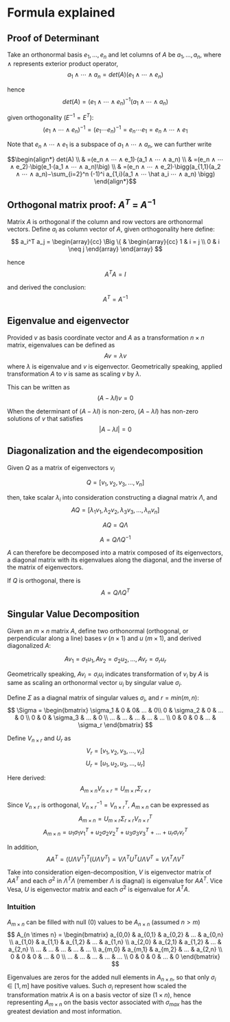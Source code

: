 # Formula explained

## Proof of Determinant

Take an orthonormal basis $e_1,…,e_n$ and let columns of $A$ be $a_1,…,a_n$, where $∧$ represents exterior product operator,
$$
a_1 ∧ ⋯ ∧ a_n=det(A) (e_1 ∧ ⋯ ∧ e_n)
$$

hence
$$
det(A)=(e_1 ∧ ⋯ ∧ e_n)^{−1}(a_1 ∧ ⋯ ∧ a_n)
$$

given orthogonality ($E^{-1}=E^T$):
$$
(e_1 ∧ ⋯ ∧ e_n)^{−1} = (e_1 ⋯ e_n)^{−1} = e_n ⋯ e_1 = e_n ∧ ⋯ ∧ e_1
$$

Note that $e_n ∧ ⋯ ∧ e_1$ is a subspace of $a_1 ∧ ⋯ ∧ a_n$, we can further write

$$\begin{align*}
det(A) \\
& =(e_n ∧ ⋯ ∧ e_1)⋅(a_1 ∧ ⋯ ∧ a_n) \\
& =(e_n ∧ ⋯ ∧ e_2)⋅\big(e_1⋅(a_1 ∧ ⋯ ∧ a_n)\big) \\
& =(e_n ∧ ⋯ ∧ e_2)⋅\bigg(a_{1,1}(a_2 ∧ ⋯ ∧ a_n)−\sum_{i=2}^n (-1)^i a_{1,i}(a_1 ∧ ⋯ \hat a_i ⋯ ∧ a_n) \bigg)
\end{align*}$$

## Orthogonal matrix proof: $A^T$ = $A^{-1}$

Matrix $A$ is orthogonal if the column and row vectors are orthonormal vectors. Define $a_i$ as column vector of $A$, given orthogonality here define:
$$
a_i^T a_j =
\begin{array}{cc}
  \Big \{ & 
    \begin{array}{cc}
      1 & i = j \\
      0 & i \neq j
    \end{array}
\end{array}
$$

hence
$$
A^T A = I
$$

and derived the conclusion:
$$
A^T = A^{-1}
$$

## Eigenvalue and eigenvector

Provided $v$ as basis coordinate vector and $A$ as a transformation $n\times n$ matrix, eigenvalues can be defined as
$$
A v = \lambda v
$$
where $\lambda$ is eigenvalue and $v$ is eigenvector. Geometrically speaking, applied transformation $A$ to $v$ is same as scaling $v$ by $\lambda$.

This can be written as
$$
(A - \lambda I) v = 0
$$

When the determinant of $(A - \lambda I)$ is non-zero, $(A - \lambda I)$ has non-zero solutions of $v$ that satisfies
$$
|A - \lambda I| = 0
$$

## Diagonalization and the eigendecomposition

Given $Q$ as a matrix of eigenvectors $v_i$

$$
Q = [v_1, v_2, v_3, ..., v_n]
$$

then, take scalar $\lambda_i$ into consideration constructing a diagnal matrix $\Lambda$, and 
$$
A Q = [\lambda_1 v_1, \lambda_2 v_2, \lambda_3 v_3, ..., \lambda_n v_n]
$$

$$
A Q = Q \Lambda
$$

$$
A = Q \Lambda Q^{-1}
$$

$A$ can therefore be decomposed into a matrix composed of its eigenvectors, a diagonal matrix with its eigenvalues along the diagonal, and the inverse of the matrix of eigenvectors.

If $Q$ is orthogonal, there is
$$
A = Q \Lambda Q^T
$$

## Singular Value Decomposition

Given an $m \times n$ matrix $A$, define two orthonormal (orthogonal, or perpendicular along a line) bases $v$ ($n \times 1$) and $u$ ($m \times 1$), and derived diagonalized $A$:

$$
A v_1 = \sigma_1 u_1, A v_2 = \sigma_2 u_2, ..., A v_r = \sigma_r u_r
$$

Geometrically speaking, $A v_i = \sigma_i u_i$ indicates transformation of $v_i$ by $A$ is same as scaling an orthonormal vector $u_i$ by singular value $\sigma_i$.

Define $\Sigma$ as a diagnal matrix of singular values $\sigma_i$, and $r=min(m,n)$:
$$
\Sigma = 
\begin{bmatrix}
\sigma_1 & 0 & 0& ... & 0\\
0 & \sigma_2 & 0 & ... & 0 \\
0 & 0 & \sigma_3 & ... & 0 \\
... & ... & ... & ... & ... \\
0 & 0 & 0 & ... & \sigma_r
\end{bmatrix}
$$

Define $V_{n \times r}$ and $U_r$ as
$$
V_r = [v_1, v_2, v_3, ..., v_r]
$$
$$
U_r = [u_1, u_2, u_3, ..., u_r]
$$

Here derived:
$$
A_{m \times n} V_{n \times r} = U_{m \times r} \Sigma_{r \times r}
$$

Since $V_{n \times r}$ is orthogonal, $V_{n \times r}^{-1} = V_{n \times r}^T$, $A_{m \times n}$ can be expressed as
$$
A_{m \times n} = U_{m \times r} \Sigma_{r \times r} V_{n \times r}^T
$$
$$
A_{m \times n} = u_1 \sigma_1 v_1^T + u_2 \sigma_2 v_2^T + u_3 \sigma_3 v_3^T + ... + u_r \sigma_r v_r^T
$$

In addition, 
$$
A A^T = (U \Lambda V^T)^T (U \Lambda V^T) = V \Lambda^T U^T U \Lambda V^T = V \Lambda^T \Lambda V ^T
$$

Take into consideration eigen-decomposition, $V$ is eigenvector matrix of $A A^T$ and each $\sigma^2$ in $\Lambda^T \Lambda$ (remember $\Lambda$ is diagnal) is eigenvalue for $A A^T$. Vice Vesa, $U$ is eigenvector matrix and each $\sigma^2$ is eigenvalue for $A^T A$.

### Intuition

$A_{m \times n}$ can be filled with null ($0$) values to be $A_{n \times n}$ (assumed $n \gt m$)
$$
A_{n \times n} =
\begin{bmatrix}
a_{0,0} & a_{0,1} & a_{0,2} & ... & a_{0,n} \\
a_{1,0} & a_{1,1} & a_{1,2} & ... & a_{1,n} \\
a_{2,0} & a_{2,1} & a_{1,2} & ... & a_{2,n} \\
... & ... & ... & ... & ... \\
a_{m,0} & a_{m,1} & a_{m,2} & ... & a_{2,n} \\
0 & 0 & 0 & ... & 0 \\
... & ... & ... & ... & ... \\
0 & 0 & 0 & ... & 0
\end{bmatrix}
$$

Eigenvalues are zeros for the added null elements in $A_{n \times n}$, so that only $\sigma_i \in [1, m]$ have positive values. Such $\sigma_i$ represent how scaled the transformation matrix $A$ is on a basis vector of size $(1 \times n)$, hence representing $A_{m \times n}$ on the basis vector associated with $\sigma_{max}$ has the greatest deviation and most information.
